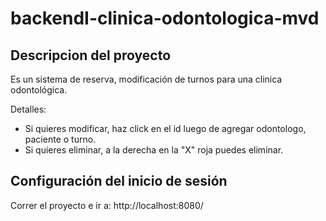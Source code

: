 ﻿# backendI-clinica-odontologica-mvd

## Descripcion del proyecto
Es un sistema de reserva, modificación de turnos para una clinica odontológica. 

Detalles:
- Si quieres modificar, haz click en el id luego de agregar odontologo, paciente o turno.
- Si quieres eliminar, a la derecha en la "X" roja puedes eliminar.

## Configuración del inicio de sesión

Correr el proyecto e ir a:
http://localhost:8080/
